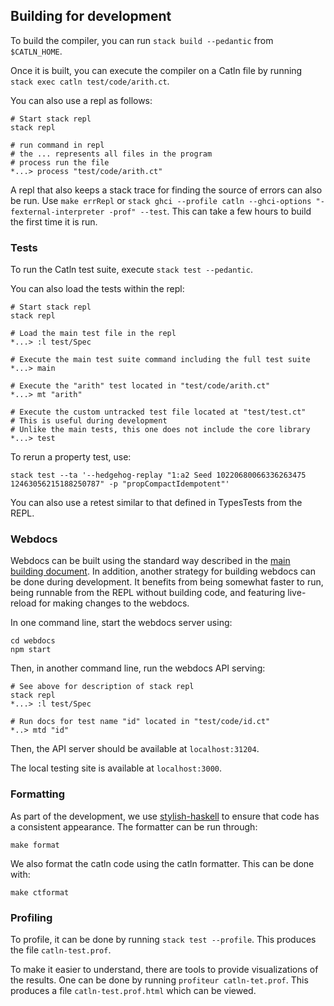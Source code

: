 ## Building for development

To build the compiler, you can run `stack build --pedantic` from `$CATLN_HOME`.

Once it is built, you can execute the compiler on a Catln file by running `stack exec catln test/code/arith.ct`.

You can also use a repl as follows:

```
# Start stack repl
stack repl

# run command in repl
# the ... represents all files in the program
# process run the file
*...> process "test/code/arith.ct"
```

A repl that also keeps a stack trace for finding the source of errors can also be run.
Use `make errRepl` or `stack ghci --profile catln --ghci-options "-fexternal-interpreter -prof" --test`.
This can take a few hours to build the first time it is run.

### Tests

To run the Catln test suite, execute `stack test --pedantic`.

You can also load the tests within the repl:

```
# Start stack repl
stack repl

# Load the main test file in the repl
*...> :l test/Spec

# Execute the main test suite command including the full test suite
*...> main

# Execute the "arith" test located in "test/code/arith.ct"
*...> mt "arith"

# Execute the custom untracked test file located at "test/test.ct"
# This is useful during development
# Unlike the main tests, this one does not include the core library
*...> test
```

To rerun a property test, use:

```
stack test --ta '--hedgehog-replay "1:a2 Seed 10220680066336263475 12463056215188250787" -p "propCompactIdempotent"'
```

You can also use a retest similar to that defined in TypesTests from the REPL.

### Webdocs

Webdocs can be built using the standard way described in the [main building document](../building.md). In addition, another strategy for building webdocs can be done during development. It benefits from being somewhat faster to run, being runnable from the REPL without building code, and featuring live-reload for making changes to the webdocs.

In one command line, start the webdocs server using:

```
cd webdocs
npm start
```

Then, in another command line, run the webdocs API serving:

```
# See above for description of stack repl
stack repl
*...> :l test/Spec

# Run docs for test name "id" located in "test/code/id.ct"
*..> mtd "id"
```

Then, the API server should be available at `localhost:31204`.

The local testing site is available at `localhost:3000`.

### Formatting

As part of the development, we use [stylish-haskell](https://github.com/haskell/stylish-haskell) to ensure that code has a consistent appearance. The formatter can be run through:

```
make format
```

We also format the catln code using the catln formatter. This can be done with:

```
make ctformat
```

### Profiling

To profile, it can be done by running `stack test --profile`.
This produces the file `catln-test.prof`.

To make it easier to understand, there are tools to provide visualizations of the results.
One can be done by running `profiteur catln-tet.prof`.
This produces a file `catln-test.prof.html` which can be viewed.

